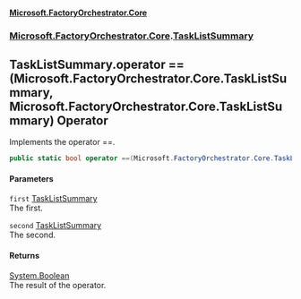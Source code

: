 #### [Microsoft.FactoryOrchestrator.Core](./Microsoft-FactoryOrchestrator-Core.md 'Microsoft.FactoryOrchestrator.Core')
### [Microsoft.FactoryOrchestrator.Core](./Microsoft-FactoryOrchestrator-Core.md 'Microsoft.FactoryOrchestrator.Core').[TaskListSummary](./Microsoft-FactoryOrchestrator-Core-TaskListSummary.md 'Microsoft.FactoryOrchestrator.Core.TaskListSummary')
## TaskListSummary.operator ==(Microsoft.FactoryOrchestrator.Core.TaskListSummary, Microsoft.FactoryOrchestrator.Core.TaskListSummary) Operator
Implements the operator ==.  
```csharp
public static bool operator ==(Microsoft.FactoryOrchestrator.Core.TaskListSummary first, Microsoft.FactoryOrchestrator.Core.TaskListSummary second);
```
#### Parameters
<a name='Microsoft-FactoryOrchestrator-Core-TaskListSummary-op_Equality(Microsoft-FactoryOrchestrator-Core-TaskListSummary_Microsoft-FactoryOrchestrator-Core-TaskListSummary)-first'></a>
`first` [TaskListSummary](./Microsoft-FactoryOrchestrator-Core-TaskListSummary.md 'Microsoft.FactoryOrchestrator.Core.TaskListSummary')  
The first.  
  
<a name='Microsoft-FactoryOrchestrator-Core-TaskListSummary-op_Equality(Microsoft-FactoryOrchestrator-Core-TaskListSummary_Microsoft-FactoryOrchestrator-Core-TaskListSummary)-second'></a>
`second` [TaskListSummary](./Microsoft-FactoryOrchestrator-Core-TaskListSummary.md 'Microsoft.FactoryOrchestrator.Core.TaskListSummary')  
The second.  
  
#### Returns
[System.Boolean](https://docs.microsoft.com/en-us/dotnet/api/System.Boolean 'System.Boolean')  
The result of the operator.  
